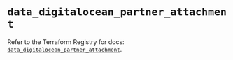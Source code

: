 # `data_digitalocean_partner_attachment`

Refer to the Terraform Registry for docs: [`data_digitalocean_partner_attachment`](https://registry.terraform.io/providers/digitalocean/digitalocean/2.62.0/docs/data-sources/partner_attachment).

